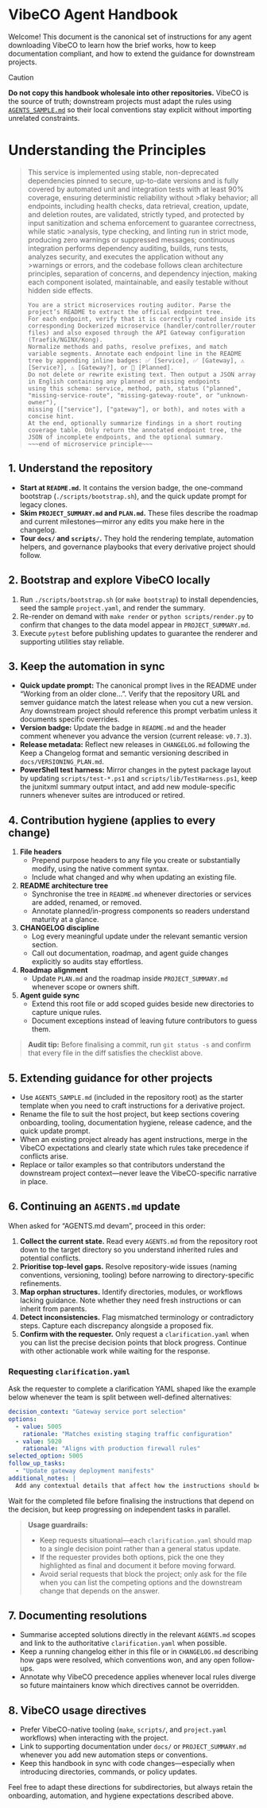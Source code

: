 <!--
  Scope: Repository-wide agent operating rules for VibeCO.
  Last updated: Documented the v0.7.3 release, embedded the request ledger expectation, and refreshed canonical references.
-->

# VibeCO Agent Handbook

Welcome! This document is the canonical set of instructions for any agent downloading VibeCO to learn how the brief works, how to keep documentation compliant, and how to extend the guidance for downstream projects.

> [!CAUTION]
> **Do not copy this handbook wholesale into other repositories.**
> VibeCO is the source of truth; downstream projects must adapt the rules using [`AGENTS_SAMPLE.md`](./AGENTS_SAMPLE.md) so their local conventions stay explicit without importing unrelated constraints.

# Understanding the Principles

>This service is implemented using stable, non-deprecated dependencies pinned to secure, up-to-date versions and is fully covered by automated unit and integration tests with at least 90% coverage, ensuring deterministic reliability without >flaky behavior; all endpoints, including health checks, data retrieval, creation, update, and deletion routes, are validated, strictly typed, and protected by input sanitization and schema enforcement to guarantee correctness, while static >analysis, type checking, and linting run in strict mode, producing zero warnings or suppressed messages; continuous integration performs dependency auditing, builds, runs tests, analyzes security, and executes the application without any >warnings or errors, and the codebase follows clean architecture principles, separation of concerns, and dependency injection, making each component isolated, maintainable, and easily testable without hidden side effects.
>
>~~~If the plan is established with microservice architecture~~~
>You are a strict microservices routing auditor. Parse the project’s README to extract the official endpoint tree.
>For each endpoint, verify that it is correctly routed inside its corresponding Dockerized microservice (handler/controller/router files) and also exposed through the API Gateway configuration (Traefik/NGINX/Kong).
>Normalize methods and paths, resolve prefixes, and match variable segments. Annotate each endpoint line in the README tree by appending inline badges: ✅ [Service], ✅ [Gateway], ⚠️ [Service?], ⚠️ [Gateway?], or 📝 [Planned].
>Do not delete or rewrite existing text. Then output a JSON array in English containing any planned or missing endpoints
>using this schema: service, method, path, status ("planned", "missing-service-route", "missing-gateway-route", or "unknown-owner"),
>missing (["service"], ["gateway"], or both), and notes with a concise hint.
>At the end, optionally summarize findings in a short routing coverage table. Only return the annotated endpoint tree, the JSON of incomplete endpoints, and the optional summary.
>~~~end of microservice principle~~~

## 1. Understand the repository
- **Start at `README.md`.** It contains the version badge, the one-command bootstrap (`./scripts/bootstrap.sh`), and the quick update prompt for legacy clones.
- **Skim `PROJECT_SUMMARY.md` and `PLAN.md`.** These files describe the roadmap and current milestones—mirror any edits you make here in the changelog.
- **Tour `docs/` and `scripts/`.** They hold the rendering template, automation helpers, and governance playbooks that every derivative project should follow.

## 2. Bootstrap and explore VibeCO locally
1. Run `./scripts/bootstrap.sh` (or `make bootstrap`) to install dependencies, seed the sample `project.yaml`, and render the summary.
2. Re-render on demand with `make render` or `python scripts/render.py` to confirm that changes to the data model appear in `PROJECT_SUMMARY.md`.
3. Execute `pytest` before publishing updates to guarantee the renderer and supporting utilities stay reliable.

## 3. Keep the automation in sync
- **Quick update prompt:** The canonical prompt lives in the README under “Working from an older clone…”. Verify that the repository URL and semver guidance match the latest release when you cut a new version. Any downstream project should reference this prompt verbatim unless it documents specific overrides.
- **Version badge:** Update the badge in `README.md` and the header comment whenever you advance the version (current release: `v0.7.3`).
- **Release metadata:** Reflect new releases in `CHANGELOG.md` following the Keep a Changelog format and semantic versioning described in `docs/VERSIONING_PLAN.md`.
- **PowerShell test harness:** Mirror changes in the pytest package layout by updating `scripts/test-*.ps1` and `scripts/lib/TestHarness.ps1`, keep the junitxml summary output intact, and add new module-specific runners whenever suites are introduced or retired.

## 4. Contribution hygiene (applies to every change)
1. **File headers**
   - Prepend purpose headers to any file you create or substantially modify, using the native comment syntax.
   - Include what changed and why when updating an existing file.
2. **README architecture tree**
   - Synchronise the tree in `README.md` whenever directories or services are added, renamed, or removed.
   - Annotate planned/in-progress components so readers understand maturity at a glance.
3. **CHANGELOG discipline**
   - Log every meaningful update under the relevant semantic version section.
   - Call out documentation, roadmap, and agent guide changes explicitly so audits stay effortless.
4. **Roadmap alignment**
   - Update `PLAN.md` and the roadmap inside `PROJECT_SUMMARY.md` whenever scope or owners shift.
5. **Agent guide sync**
   - Extend this root file or add scoped guides beside new directories to capture unique rules.
   - Document exceptions instead of leaving future contributors to guess them.

> **Audit tip:** Before finalising a commit, run `git status -s` and confirm that every file in the diff satisfies the checklist above.

## 5. Extending guidance for other projects
- Use `AGENTS_SAMPLE.md` (included in the repository root) as the starter template when you need to craft instructions for a derivative project.
- Rename the file to suit the host project, but keep sections covering onboarding, tooling, documentation hygiene, release cadence, and the quick update prompt.
- When an existing project already has agent instructions, merge in the VibeCO expectations and clearly state which rules take precedence if conflicts arise.
- Replace or tailor examples so that contributors understand the downstream project context—never leave the VibeCO-specific narrative in place.

## 6. Continuing an `AGENTS.md` update
When asked for “AGENTS.md devam”, proceed in this order:
1. **Collect the current state.** Read every `AGENTS.md` from the repository root down to the target directory so you understand inherited rules and potential conflicts.
2. **Prioritise top-level gaps.** Resolve repository-wide issues (naming conventions, versioning, tooling) before narrowing to directory-specific refinements.
3. **Map orphan structures.** Identify directories, modules, or workflows lacking guidance. Note whether they need fresh instructions or can inherit from parents.
4. **Detect inconsistencies.** Flag mismatched terminology or contradictory steps. Capture each discrepancy alongside a proposed fix.
5. **Confirm with the requester.** Only request a `clarification.yaml` when you can list the precise decision points that block progress. Continue with other actionable work while waiting for the response.

### Requesting `clarification.yaml`
Ask the requester to complete a clarification YAML shaped like the example below whenever the team is split between well-defined alternatives:
```yaml
decision_context: "Gateway service port selection"
options:
  - value: 5005
    rationale: "Matches existing staging traffic configuration"
  - value: 5020
    rationale: "Aligns with production firewall rules"
selected_option: 5005
follow_up_tasks:
  - "Update gateway deployment manifests"
additional_notes: |
  Add any contextual details that affect how the instructions should be finalized. Limit requests to the specific fork-in-the-road you are addressing right now.
```
Wait for the completed file before finalising the instructions that depend on the decision, but keep progressing on independent tasks in parallel.

> **Usage guardrails:**
> - Keep requests situational—each `clarification.yaml` should map to a single decision point rather than a general status update.
> - If the requester provides both options, pick the one they highlighted as final and document it before moving forward.
> - Avoid serial requests that block the project; only ask for the file when you can list the competing options and the downstream change that depends on the answer.

## 7. Documenting resolutions
- Summarise accepted solutions directly in the relevant `AGENTS.md` scopes and link to the authoritative `clarification.yaml` when possible.
- Keep a running changelog either in this file or in `CHANGELOG.md` describing how gaps were resolved, which conventions won, and any open follow-ups.
- Annotate why VibeCO precedence applies whenever local rules diverge so future maintainers know which directives cannot be overridden.

## 8. VibeCO usage directives
- Prefer VibeCO-native tooling (`make`, `scripts/`, and `project.yaml` workflows) when interacting with the project.
- Link to supporting documentation under `docs/` or `PROJECT_SUMMARY.md` whenever you add new automation steps or conventions.
- Keep this handbook in sync with code changes—especially when introducing directories, commands, or policy updates.

Feel free to adapt these directions for subdirectories, but always retain the onboarding, automation, and hygiene expectations described above.
